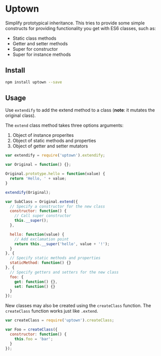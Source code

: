 # Uptown

Simplify prototypical inheritance. This tries to provide some simple constructs for providing functionality you get with ES6 classes, such as:

* Static class methods
* Getter and setter methods
* Super for constructor
* Super for instance methods

## Install

```sh
npm install uptown --save
```

## Usage

Use `extendify` to add the extend method to a class (**note**: it mutates the original class).

The `extend` class method takes three options arguments:

1. Object of instance properites
1. Object of static methods and properties
1. Object of getter and setter mutators

```js
var extendify = require('uptown').extendify;

var Original = function() {};

Original.prototype.hello = function(value) {
  return 'Hello, ' + value;
}

extendify(Original);

var SubClass = Original.extend({
  // Specify a constructor for the new class
  constructor: function() {
    // Call super constructor
    this.__super();
  },

  hello: function(value) {
    // Add exclamation point
    return this.__super('hello', value + '!');
  }
}, {
  // Specify static methods and properties
  staticMethod: function() {}
}, {
  // Specify getters and setters for the new class
  foo: {
    get: function() {},
    set: function() {}
  }
});
```

New classes may also be created using the `createClass` function. The `createClass` function works just like `.extend`.

```js
var createClass = require('uptown').createClass;

var Foo = createClass({
  constructor: function() {
    this.foo = 'bar';
  }
});
```
